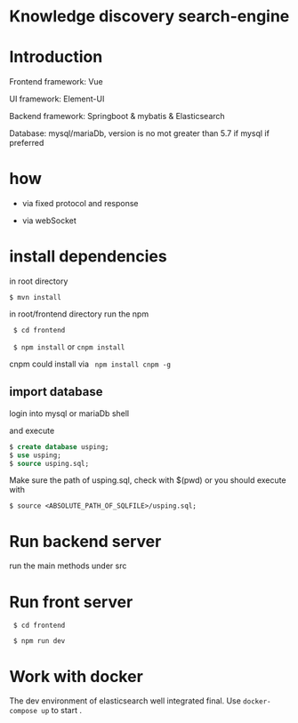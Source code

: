 # Knowledge discovery search-engine

# Introduction 

Frontend framework: Vue 

UI framework: Element-UI

Backend framework: Springboot & mybatis & Elasticsearch

Database: mysql/mariaDb, version is no mot greater than 5.7 if mysql if preferred

# how 

- via fixed protocol and response 

- via webSocket

# install dependencies 

in root directory

``` $ mvn install ```

in root/frontend directory run the npm 

``` $ cd frontend```

``` $ npm install``` or ``` cnpm install ```

cnpm could install via ``` npm install cnpm -g```

## import database

login into mysql or mariaDb shell 

and execute

```sql
$ create database usping;
$ use usping;
$ source usping.sql;
```

Make sure the path of usping.sql, check with $(pwd) or you should execute with

```
$ source <ABSOLUTE_PATH_OF_SQLFILE>/usping.sql;
```

# Run backend server

run the main methods under src

# Run front server

``` $ cd frontend```

``` $ npm run dev``` 

# Work with docker

The dev environment of elasticsearch well integrated final.
Use 
``` docker-compose up ```
to start .


